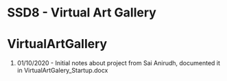 # SSD8 - Virtual Art Gallery

# VirtualArtGallery

1. 01/10/2020 - Initial notes about project from Sai Anirudh, documented it in VirtualArtGalery_Startup.docx

